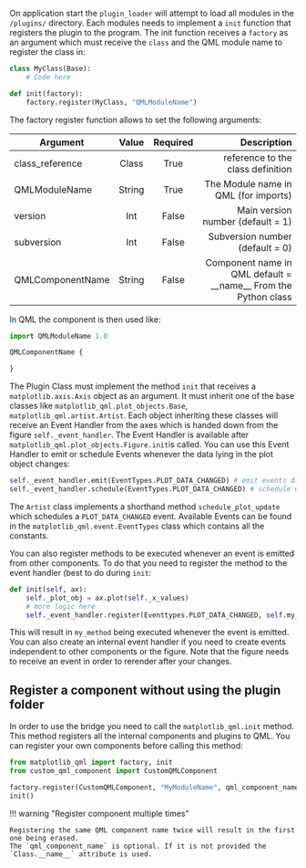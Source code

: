On application start the `plugin_loader` will attempt to load all modules in the `/plugins/` directory. Each modules needs to implement a `init` function that registers the plugin to the program. The init function receives a `factory` as an argument which must receive the `class` and the QML module name to register the class in:
```python
class MyClass(Base):
	# Code here

def init(factory):
	factory.register(MyClass, "QMLModuleName")
```

The factory register function allows to set the following arguments:

| Argument		  | Value	   		| Required      | Description 						   	|
| --------------- |:---------------:|:-------------:|--------------------------------------:|
| class_reference | Class      		| True          | reference to the class definition		|
| QMLModuleName	  | String      	| True          | The Module name in QML (for imports)	|
| version		  | Int      		| False         | Main version number (default = 1)		|
| subversion	  | Int      		| False         | Subversion number (default = 0)		|
| QMLComponentName| String     		| False         | Component name in QML default = \_\_name\_\_ From the Python class		|

In QML the component is then used like:
```javascript
import QMLModuleName 1.0

QMLComponentName {

}
```

The Plugin Class must implement the method `init` that receives a `matplotlib.axis.Axis` object as an argument. It must inherit one of the base classes like `matplotlib_qml.plot_objects.Base`, `matplotlib_qml.artist.Artist`. Each object inheriting these classes will receive an Event Handler from the axes which is handed down from the figure `self._event_handler`. The Event Handler is available after `matplotlib_qml.plot_objects.Figure.init`is called. You can use this Event Handler to emit or schedule Events whenever the data lying in the plot object changes:
```py
self._event_handler.emit(EventTypes.PLOT_DATA_CHANGED) # emit events directly
self._event_handler.schedule(EventTypes.PLOT_DATA_CHANGED) # schedule events for next cycle
```
The `Artist` class implements a shorthand method `schedule_plot_update` which schedules a `PLOT_DATA_CHANGED` event.
Available Events can be found in the `matplotlib_qml.event.EventTypes` class which contains all the constants.

You can also register methods to be executed whenever an event is emitted from other components. To do that you need to register the method to the event handler (best to do during `init`:
```py
def init(self, ax):
    self._plot_obj = ax.plot(self._x_values)
    # more logic here
    self._event_handler.register(Eventtypes.PLOT_DATA_CHANGED, self.my_method)
```

This will result in `my_method` being executed whenever the event is emitted. You can also create an internal event handler if you need to create events independent to other components or the figure. Note that the figure needs to receive an event in order to rerender after your changes.

## Register a component without using the plugin folder

In order to use the bridge you need to call the `matplotlib_qml.init` method. This method registers all the internal components and plugins to QML. You can register your own components before calling this method:
```py
from matplotlib_qml import factory, init
from custom_qml_component import CustomQMLComponent

factory.register(CustomQMLComponent, "MyModuleName", qml_component_name = "CustomComponent")
init()
```

!!! warning "Register component multiple times"

    Registering the same QML component name twice will result in the first one being erased.
    The `qml_component_name` is optional. If it is not provided the `Class.__name__` attribute is used.

